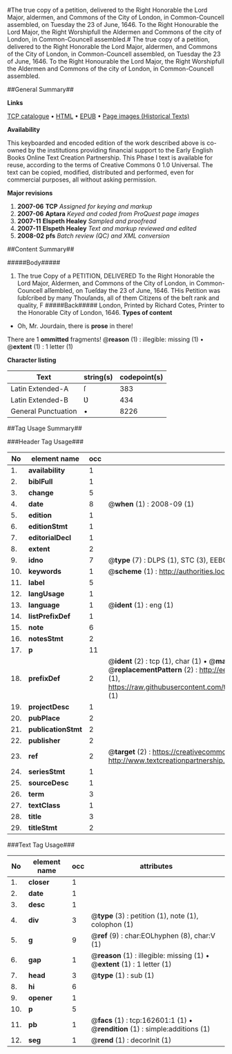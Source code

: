 #The true copy of a petition, delivered to the Right Honorable the Lord Major, aldermen, and Commons of the City of London, in Common-Councell assembled, on Tuesday the 23 of June, 1646. To the Right Honourable the Lord Major, the Right Worshipfull the Aldermen and Commons of the city of London, in Common-Councell assembled.#
The true copy of a petition, delivered to the Right Honorable the Lord Major, aldermen, and Commons of the City of London, in Common-Councell assembled, on Tuesday the 23 of June, 1646. To the Right Honourable the Lord Major, the Right Worshipfull the Aldermen and Commons of the city of London, in Common-Councell assembled.

##General Summary##

**Links**

[TCP catalogue](http://www.ota.ox.ac.uk/tcp/)  • 
[HTML](http://tei.it.ox.ac.uk/tcp/Texts-HTML/free/A95/A95007.html)  • 
[EPUB](http://tei.it.ox.ac.uk/tcp/Texts-EPUB/free/A95/A95007.epub) • 
[Page images (Historical Texts)](https://data.historicaltexts.jisc.ac.uk/view?pubId=eebo-99869285e&pageId=eebo-99869285e-162601-1)

**Availability**

This keyboarded and encoded edition of the
	       work described above is co-owned by the institutions
	       providing financial support to the Early English Books
	       Online Text Creation Partnership. This Phase I text is
	       available for reuse, according to the terms of Creative
	       Commons 0 1.0 Universal. The text can be copied,
	       modified, distributed and performed, even for
	       commercial purposes, all without asking permission.

**Major revisions**

1. __2007-06__ __TCP__ *Assigned for keying and markup*
1. __2007-06__ __Aptara__ *Keyed and coded from ProQuest page images*
1. __2007-11__ __Elspeth Healey__ *Sampled and proofread*
1. __2007-11__ __Elspeth Healey__ *Text and markup reviewed and edited*
1. __2008-02__ __pfs__ *Batch review (QC) and XML conversion*

##Content Summary##

#####Body#####

1. The true Copy of a PETITION,
DELIVERED
To the Right Honorable the Lord Major, Aldermen, and Commons of the
City of London, in Common-Councell aſſembled, on Tueſday the 23 of June, 1646.
THis Petition was ſubſcribed by many Thouſands, all of them Citizens of the beſt rank and quality, F
#####Back#####
London, Printed by Richard Cotes, Printer to the Honorable City of London, 1646.
**Types of content**

  * Oh, Mr. Jourdain, there is **prose** in there!

There are 1 **ommitted** fragments! 
 @__reason__ (1) : illegible: missing (1)  •  @__extent__ (1) : 1 letter (1)

**Character listing**


|Text|string(s)|codepoint(s)|
|---|---|---|
|Latin Extended-A|ſ|383|
|Latin Extended-B|Ʋ|434|
|General Punctuation|•|8226|

##Tag Usage Summary##

###Header Tag Usage###

|No|element name|occ|attributes|
|---|---|---|---|
|1.|__availability__|1||
|2.|__biblFull__|1||
|3.|__change__|5||
|4.|__date__|8| @__when__ (1) : 2008-09 (1)|
|5.|__edition__|1||
|6.|__editionStmt__|1||
|7.|__editorialDecl__|1||
|8.|__extent__|2||
|9.|__idno__|7| @__type__ (7) : DLPS (1), STC (3), EEBO-CITATION (1), PROQUEST (1), VID (1)|
|10.|__keywords__|1| @__scheme__ (1) : http://authorities.loc.gov/ (1)|
|11.|__label__|5||
|12.|__langUsage__|1||
|13.|__language__|1| @__ident__ (1) : eng (1)|
|14.|__listPrefixDef__|1||
|15.|__note__|6||
|16.|__notesStmt__|2||
|17.|__p__|11||
|18.|__prefixDef__|2| @__ident__ (2) : tcp (1), char (1)  •  @__matchPattern__ (2) : ([0-9\-]+):([0-9IVX]+) (1), (.+) (1)  •  @__replacementPattern__ (2) : http://eebo.chadwyck.com/downloadtiff?vid=$1&page=$2 (1), https://raw.githubusercontent.com/textcreationpartnership/Texts/master/tcpchars.xml#$1 (1)|
|19.|__projectDesc__|1||
|20.|__pubPlace__|2||
|21.|__publicationStmt__|2||
|22.|__publisher__|2||
|23.|__ref__|2| @__target__ (2) : https://creativecommons.org/publicdomain/zero/1.0/ (1), http://www.textcreationpartnership.org/docs/. (1)|
|24.|__seriesStmt__|1||
|25.|__sourceDesc__|1||
|26.|__term__|3||
|27.|__textClass__|1||
|28.|__title__|3||
|29.|__titleStmt__|2||


###Text Tag Usage###

|No|element name|occ|attributes|
|---|---|---|---|
|1.|__closer__|1||
|2.|__date__|1||
|3.|__desc__|1||
|4.|__div__|3| @__type__ (3) : petition (1), note (1), colophon (1)|
|5.|__g__|9| @__ref__ (9) : char:EOLhyphen (8), char:V (1)|
|6.|__gap__|1| @__reason__ (1) : illegible: missing (1)  •  @__extent__ (1) : 1 letter (1)|
|7.|__head__|3| @__type__ (1) : sub (1)|
|8.|__hi__|6||
|9.|__opener__|1||
|10.|__p__|5||
|11.|__pb__|1| @__facs__ (1) : tcp:162601:1 (1)  •  @__rendition__ (1) : simple:additions (1)|
|12.|__seg__|1| @__rend__ (1) : decorInit (1)|
